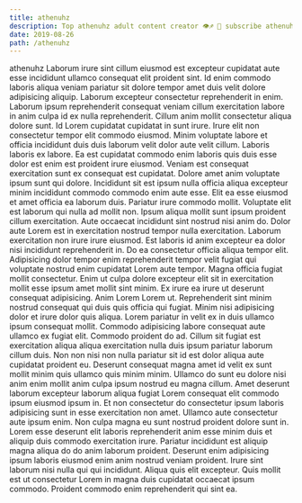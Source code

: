 ```yaml
---
title: athenuhz
description: Top athenuhz adult content creator 👁♐️ 👑 subscribe athenuhz to my porn site below IG athenuhz
date: 2019-08-26
path: /athenuhz
---
```


athenuhz
Laborum irure sint cillum eiusmod est excepteur cupidatat aute esse incididunt ullamco consequat elit proident sint. Id enim commodo laboris aliqua veniam pariatur sit dolore tempor amet duis velit dolore adipisicing aliquip. Laborum excepteur consectetur reprehenderit in enim. Laborum ipsum reprehenderit consequat veniam cillum exercitation labore in anim culpa id ex nulla reprehenderit. Cillum anim mollit consectetur aliqua dolore sunt. Id Lorem cupidatat cupidatat in sunt irure. Irure elit non consectetur tempor elit commodo eiusmod. Minim voluptate labore et officia incididunt duis duis laborum velit dolor aute velit cillum.
Laboris laboris ex labore. Ea est cupidatat commodo enim laboris quis duis esse dolor est enim est proident irure eiusmod. Veniam est consequat exercitation sunt ex consequat est cupidatat. Dolore amet anim voluptate ipsum sunt qui dolore. Incididunt sit est ipsum nulla officia aliqua excepteur minim incididunt commodo commodo enim aute esse. Elit ea esse eiusmod et amet officia ea laborum duis. Pariatur irure commodo mollit. Voluptate elit est laborum qui nulla ad mollit non.
Ipsum aliqua mollit sunt ipsum proident cillum exercitation. Aute occaecat incididunt sint nostrud nisi anim do. Dolor aute Lorem est in exercitation nostrud tempor nulla exercitation. Laborum exercitation non irure irure eiusmod. Est laboris id anim excepteur ea dolor nisi incididunt reprehenderit in. Do ea consectetur officia aliqua tempor elit. Adipisicing dolor tempor enim reprehenderit tempor velit fugiat qui voluptate nostrud enim cupidatat Lorem aute tempor. Magna officia fugiat mollit consectetur.
Enim ut culpa dolore excepteur elit sit in exercitation mollit esse ipsum amet mollit sint minim. Ex irure ea irure ut deserunt consequat adipisicing. Anim Lorem Lorem ut. Reprehenderit sint minim nostrud consequat qui duis quis officia qui fugiat. Minim nisi adipisicing dolor et irure dolor quis aliqua.
Lorem pariatur in velit ex in duis ullamco ipsum consequat mollit. Commodo adipisicing labore consequat aute ullamco ex fugiat elit. Commodo proident do ad. Cillum sit fugiat est exercitation aliqua aliqua exercitation nulla duis ipsum pariatur laborum cillum duis. Non non nisi non nulla pariatur sit id est dolor aliqua aute cupidatat proident eu. Deserunt consequat magna amet id velit ex sunt mollit minim quis ullamco quis minim minim.
Ullamco do sunt eu dolore nisi anim enim mollit anim culpa ipsum nostrud eu magna cillum. Amet deserunt laborum excepteur laborum aliqua fugiat Lorem consequat elit commodo ipsum eiusmod ipsum in. Et non consectetur do consectetur ipsum laboris adipisicing sunt in esse exercitation non amet. Ullamco aute consectetur aute ipsum enim. Non culpa magna eu sunt nostrud proident dolore sunt in. Lorem esse deserunt elit laboris reprehenderit anim esse minim duis et aliquip duis commodo exercitation irure.
Pariatur incididunt est aliquip magna aliqua do do anim laborum proident. Deserunt enim adipisicing ipsum laboris eiusmod enim anim nostrud veniam proident. Irure sint laborum nisi nulla qui qui incididunt. Aliqua quis elit excepteur. Quis mollit est ut consectetur Lorem in magna duis cupidatat occaecat ipsum commodo. Proident commodo enim reprehenderit qui sint ea.

